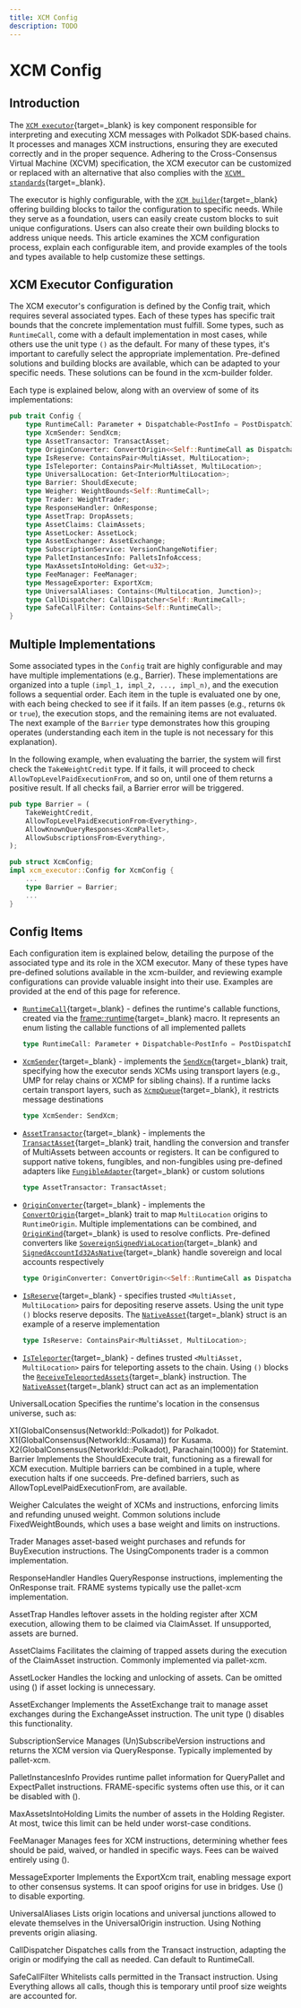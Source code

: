 ```yaml
---
title: XCM Config
description: TODO
---
```


# XCM Config

## Introduction

The [`XCM executor`](https://github.com/paritytech/polkadot-sdk/tree/master/polkadot/xcm/xcm-executor/src){target=\_blank} is key component responsible for interpreting and executing XCM messages with Polkadot SDK-based chains. It processes and manages XCM instructions, ensuring they are executed correctly and in the proper sequence. Adhering to the Cross-Consensus Virtual Machine (XCVM) specification, the XCM executor can be customized or replaced with an alternative that also complies with the [`XCVM standards`](https://github.com/polkadot-fellows/xcm-format?tab=readme-ov-file#12-the-xcvm){target=\_blank}.

The executor is highly configurable, with the [`XCM builder`](https://github.com/paritytech/polkadot-sdk/tree/master/polkadot/xcm/xcm-builder/src){target=\_blank} offering building blocks to tailor the configuration to specific needs. While they serve as a foundation, users can easily create custom blocks to suit unique configurations. Users can also create their own building blocks to address unique needs.  This article examines the XCM configuration process, explain each configurable item, and provide examples of the tools and types available to help customize these settings.

## XCM Executor Configuration

The XCM executor's configuration is defined by the Config trait, which requires several associated types. Each of these types has specific trait bounds that the concrete implementation must fulfill. Some types, such as `RuntimeCall`, come with a default implementation in most cases, while others use the unit type `()` as the default. For many of these types, it's important to carefully select the appropriate implementation. Pre-defined solutions and building blocks are available, which can be adapted to your specific needs. These solutions can be found in the xcm-builder folder.

Each type is explained below, along with an overview of some of its implementations:

```rust
pub trait Config {
    type RuntimeCall: Parameter + Dispatchable<PostInfo = PostDispatchInfo> + GetDispatchInfo;
    type XcmSender: SendXcm;
    type AssetTransactor: TransactAsset;
    type OriginConverter: ConvertOrigin<<Self::RuntimeCall as Dispatchable>::RuntimeOrigin>;
    type IsReserve: ContainsPair<MultiAsset, MultiLocation>;
    type IsTeleporter: ContainsPair<MultiAsset, MultiLocation>;
    type UniversalLocation: Get<InteriorMultiLocation>;
    type Barrier: ShouldExecute;
    type Weigher: WeightBounds<Self::RuntimeCall>;
    type Trader: WeightTrader;
    type ResponseHandler: OnResponse;
    type AssetTrap: DropAssets;
    type AssetClaims: ClaimAssets;
    type AssetLocker: AssetLock;
    type AssetExchanger: AssetExchange;
    type SubscriptionService: VersionChangeNotifier;
    type PalletInstancesInfo: PalletsInfoAccess;
    type MaxAssetsIntoHolding: Get<u32>;
    type FeeManager: FeeManager;
    type MessageExporter: ExportXcm;
    type UniversalAliases: Contains<(MultiLocation, Junction)>;
    type CallDispatcher: CallDispatcher<Self::RuntimeCall>;
    type SafeCallFilter: Contains<Self::RuntimeCall>;
}
```

## Multiple Implementations

Some associated types in the `Config` trait are highly configurable and may have multiple implementations (e.g., Barrier). These implementations are organized into a tuple `(impl_1, impl_2, ..., impl_n)`, and the execution follows a sequential order. Each item in the tuple is evaluated one by one, with each being checked to see if it fails. If an item passes (e.g., returns `Ok` or `true`), the execution stops, and the remaining items are not evaluated. The next example of the `Barrier` type demonstrates how this grouping operates (understanding each item in the tuple is not necessary for this explanation).

In the following example, when evaluating the barrier, the system will first check the `TakeWeightCredit` type. If it fails, it will proceed to check `AllowTopLevelPaidExecutionFrom`, and so on, until one of them returns a positive result. If all checks fail, a Barrier error will be triggered.

```rust
pub type Barrier = (
    TakeWeightCredit,
    AllowTopLevelPaidExecutionFrom<Everything>,
    AllowKnownQueryResponses<XcmPallet>,
    AllowSubscriptionsFrom<Everything>,
);

pub struct XcmConfig;
impl xcm_executor::Config for XcmConfig {
    ...
    type Barrier = Barrier;
    ...
}
```

## Config Items

Each configuration item is explained below, detailing the purpose of the associated type and its role in the XCM executor. Many of these types have pre-defined solutions available in the xcm-builder, and reviewing example configurations can provide valuable insight into their use. Examples are provided at the end of this page for reference.

- [`RuntimeCall`](https://paritytech.github.io/polkadot-sdk/master/staging_xcm_executor/trait.Config.html#associatedtype.RuntimeCall){target=\_blank} - defines the runtime's callable functions, created via the [frame::runtime](https://paritytech.github.io/polkadot-sdk/master/frame_support/attr.runtime.html){target=\_blank} macro. It represents an enum listing the callable functions of all implemented pallets
    ```rust
    type RuntimeCall: Parameter + Dispatchable<PostInfo = PostDispatchInfo> + GetDispatchInfo
    ```

- [`XcmSender`](https://paritytech.github.io/polkadot-sdk/master/staging_xcm_executor/trait.Config.html#associatedtype.RuntimeCall){target=\_blank} - implements the [`SendXcm`](https://paritytech.github.io/polkadot-sdk/master/staging_xcm/v4/trait.SendXcm.html){target=\_blank} trait, specifying how the executor sends XCMs using transport layers (e.g., UMP for relay chains or XCMP for sibling chains). If a runtime lacks certain transport layers, such as [`XcmpQueue`](https://paritytech.github.io/polkadot-sdk/master/cumulus_pallet_xcmp_queue/pallet/trait.Config.html#associatedtype.XcmpQueue){target=\_blank}, it restricts message destinations
    ```rust
    type XcmSender: SendXcm;
    ```
- [`AssetTransactor`](https://paritytech.github.io/polkadot-sdk/master/staging_xcm_executor/trait.Config.html#associatedtype.AssetTransactor){target=\_blank} - implements the [`TransactAsset`](https://paritytech.github.io/polkadot-sdk/master/staging_xcm_executor/traits/trait.TransactAsset.html){target=\_blank} trait, handling the conversion and transfer of MultiAssets between accounts or registers. It can be configured to support native tokens, fungibles, and non-fungibles using pre-defined adapters like [`FungibleAdapter`](https://paritytech.github.io/polkadot-sdk/master/staging_xcm_builder/struct.FungibleAdapter.html){target=\_blank} or custom solutions
    ```rust
    type AssetTransactor: TransactAsset;
    ```

- [`OriginConverter`](){target=\_blank} - implements the [`ConvertOrigin`](https://paritytech.github.io/polkadot-sdk/master/staging_xcm_executor/traits/trait.ConvertOrigin.html){target=\_blank} trait to map `MultiLocation` origins to `RuntimeOrigin`. Multiple implementations can be combined, and [`OriginKind`](https://paritytech.github.io/polkadot-sdk/master/staging_xcm_builder/test_utils/enum.OriginKind.html){target=\_blank} is used to resolve conflicts. Pre-defined converters like [`SovereignSignedViaLocation`](https://paritytech.github.io/polkadot-sdk/master/staging_xcm_builder/struct.SovereignSignedViaLocation.html){target=\_blank} and [`SignedAccountId32AsNative`](https://paritytech.github.io/polkadot-sdk/master/staging_xcm_builder/struct.SignedAccountId32AsNative.html){target=\_blank} handle sovereign and local accounts respectively
    ```rust
    type OriginConverter: ConvertOrigin<<Self::RuntimeCall as Dispatchable>::RuntimeOrigin>;
    ```

- [`IsReserve`](https://paritytech.github.io/polkadot-sdk/master/staging_xcm_executor/trait.Config.html#associatedtype.IsReserve){target=\_blank} - specifies trusted `<MultiAsset, MultiLocation>` pairs for depositing reserve assets. Using the unit type `()` blocks reserve deposits. The [`NativeAsset`](https://paritytech.github.io/polkadot-sdk/master/staging_xcm_builder/struct.NativeAsset.html){target=\_blank} struct is an example of a reserve implementation
    ```rust
    type IsReserve: ContainsPair<MultiAsset, MultiLocation>;
    ```

- [`IsTeleporter`](){target=\_blank} - defines trusted `<MultiAsset, MultiLocation>` pairs for teleporting assets to the chain. Using `()` blocks the [`ReceiveTeleportedAssets`](https://paritytech.github.io/polkadot-sdk/master/staging_xcm_builder/test_utils/enum.Instruction.html#variant.ReceiveTeleportedAsset){target=\_blank} instruction. The [`NativeAsset`](https://paritytech.github.io/polkadot-sdk/master/staging_xcm_builder/struct.NativeAsset.html){target=\_blank} struct can act as an implementation

UniversalLocation
Specifies the runtime's location in the consensus universe, such as:

X1(GlobalConsensus(NetworkId::Polkadot)) for Polkadot.
X1(GlobalConsensus(NetworkId::Kusama)) for Kusama.
X2(GlobalConsensus(NetworkId::Polkadot), Parachain(1000)) for Statemint.
Barrier
Implements the ShouldExecute trait, functioning as a firewall for XCM execution. Multiple barriers can be combined in a tuple, where execution halts if one succeeds. Pre-defined barriers, such as AllowTopLevelPaidExecutionFrom, are available.

Weigher
Calculates the weight of XCMs and instructions, enforcing limits and refunding unused weight. Common solutions include FixedWeightBounds, which uses a base weight and limits on instructions.

Trader
Manages asset-based weight purchases and refunds for BuyExecution instructions. The UsingComponents trader is a common implementation.

ResponseHandler
Handles QueryResponse instructions, implementing the OnResponse trait. FRAME systems typically use the pallet-xcm implementation.

AssetTrap
Handles leftover assets in the holding register after XCM execution, allowing them to be claimed via ClaimAsset. If unsupported, assets are burned.

AssetClaims
Facilitates the claiming of trapped assets during the execution of the ClaimAsset instruction. Commonly implemented via pallet-xcm.

AssetLocker
Handles the locking and unlocking of assets. Can be omitted using () if asset locking is unnecessary.

AssetExchanger
Implements the AssetExchange trait to manage asset exchanges during the ExchangeAsset instruction. The unit type () disables this functionality.

SubscriptionService
Manages (Un)SubscribeVersion instructions and returns the XCM version via QueryResponse. Typically implemented by pallet-xcm.

PalletInstancesInfo
Provides runtime pallet information for QueryPallet and ExpectPallet instructions. FRAME-specific systems often use this, or it can be disabled with ().

MaxAssetsIntoHolding
Limits the number of assets in the Holding Register. At most, twice this limit can be held under worst-case conditions.

FeeManager
Manages fees for XCM instructions, determining whether fees should be paid, waived, or handled in specific ways. Fees can be waived entirely using ().

MessageExporter
Implements the ExportXcm trait, enabling message export to other consensus systems. It can spoof origins for use in bridges. Use () to disable exporting.

UniversalAliases
Lists origin locations and universal junctions allowed to elevate themselves in the UniversalOrigin instruction. Using Nothing prevents origin aliasing.

CallDispatcher
Dispatches calls from the Transact instruction, adapting the origin or modifying the call as needed. Can default to RuntimeCall.

SafeCallFilter
Whitelists calls permitted in the Transact instruction. Using Everything allows all calls, though this is temporary until proof size weights are accounted for.